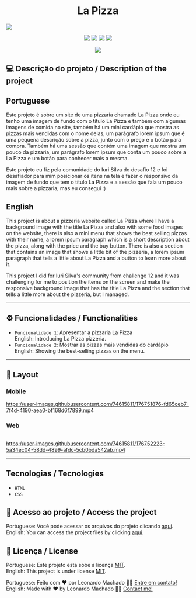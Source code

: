 <h1 align="center">La Pizza</h1>

<img src="https://user-images.githubusercontent.com/74615811/176552603-8102c346-db59-4e2e-8ea0-51348ad27720.png">

<p align="center">
<img src="https://camo.githubusercontent.com/31ddbceac85190c41164841d133e4056da4d4ce57a1a3a8c7cbf40bff1cf71ed/68747470733a2f2f696d672e736869656c64732e696f2f6769746875622f6c6963656e73652f64726f70626f782f64726f70626f782d73646b2d6a617661">
<img src="https://user-images.githubusercontent.com/74615811/176503364-50b5ee48-3d6d-4ab3-ae4b-e6fb7724296b.svg">
<img src="https://user-images.githubusercontent.com/74615811/176503773-dd0bc4ec-fbde-4e70-80d6-9695ff5ef67c.svg">
<img src="https://img.shields.io/badge/Done%20by-Leonardo Machado-%df0000">
</p>

<p align="center">
<img src="http://img.shields.io/static/v1?label=STATUS&message=%20FINISHED&color=GREEN&style=for-the-badge"/>
</p>

## 💻 Descrição do projeto / Description of the project

<h2>Portuguese</h2> Este projeto é sobre um site de uma pizzaria chamado La Pizza onde eu tenho uma imagem de fundo com o título La Pizza e também com algumas imagens de comida no site, também há um mini cardápio que mostra as pizzas mais vendidas com o nome delas, um parágrafo lorem ipsum que é uma pequena descrição sobre a pizza, junto com o preço e o botão para compra. Também há uma sessão que contém uma imagem que mostra um pouco da pizzaria, um parágrafo lorem ipsum que conta um pouco sobre a La Pizza e um botão para conhecer mais a mesma. <br>

Este projeto eu fiz pela comunidade do Iuri Silva do desafio 12 e foi desafiador para mim posicionar os itens na tela e fazer o responsivo da imagem de fundo que tem o título La Pizza e a sessão que fala um pouco mais sobre a pizzaria, mas eu consegui :) <br>

<h2>English</h2> This project is about a pizzeria website called La Pizza where I have a background image with the title La Pizza and also with some food images on the website, there is also a mini menu that shows the best selling pizzas with their name, a lorem ipsum paragraph which is a short description about the pizza, along with the price and the buy button. There is also a section that contains an image that shows a little bit of the pizzeria, a lorem ipsum paragraph that tells a little about La Pizza and a button to learn more about it. <br>

This project I did for Iuri Silva's community from challenge 12 and it was challenging for me to position the items on the screen and make the responsive background image that has the title La Pizza and the section that tells a little more about the pizzeria, but I managed.

---

## ⚙️ Funcionalidades / Functionalities
- `Funcionalidade 1`: Apresentar a pizzaria La Pizza <br>
English: Introducing La Pizza pizzeria.
- `Funcionalidade 2`: Mostrar as pizzas mais vendidas do cardápio <br>
English: Showing the best-selling pizzas on the menu.

---

## 🎨 Layout

### Mobile

<p align="center">

https://user-images.githubusercontent.com/74615811/176751876-fd65ceb7-7f4d-4190-aea0-bf168d6f7899.mp4

</p>

### Web

<p align="center" style="display: flex; align-items: flex-start; justify-content: center;">
 
https://user-images.githubusercontent.com/74615811/176752223-5a34ec04-58dd-4899-afdc-5cb0bda542ab.mp4

</p>

---

## Tecnologias / Tecnologies
- ``HTML``
- ``CSS``

## 📁 Acesso ao projeto / Access the project

Portuguese: Você pode acessar os arquivos do projeto clicando [aqui](https://github.com/LeonardoMancilha/La-Pizza/find/main). <br>
English: You can access the project files by clicking [aqui](https://github.com/LeonardoMancilha/La-Pizza/find/main).

## 📝 Licença / License

Portuguese: Este projeto esta sobe a licença [MIT](./LICENSE). <br>
English: This project is under license [MIT](./LICENSE).

Portuguese: Feito com ❤️ por Leonardo Machado 👋🏽 [Entre em contato!](https://www.linkedin.com/in/leonardomancilha/) <br>
English: Made with ❤️ by Leonardo Machado 👋🏽 [Contact me!](https://www.linkedin.com/in/leonardomancilha/)
